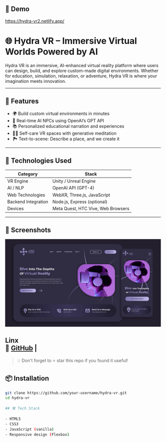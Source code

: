

## 🚀 Demo
https://hydra-vr2.netlify.app/

# 🌐 Hydra VR – Immersive Virtual Worlds Powered by AI

Hydra VR is an immersive, AI-enhanced virtual reality platform where users can design, build, and explore custom-made digital environments. Whether for education, simulation, relaxation, or adventure, Hydra VR is where your imagination meets innovation.

---

## 🚀 Features

- 🌍 Build custom virtual environments in minutes
- 🧠 Real-time AI NPCs using OpenAI’s GPT API
- 📚 Personalized educational narration and experiences
- 🧘‍♀️ Self-care VR spaces with generative meditation
- 🏞️ Text-to-scene: Describe a place, and we create it

---

## 🤖 Technologies Used

| Category            | Stack                                   |
|---------------------|-----------------------------------------|
| VR Engine           | Unity / Unreal Engine                   |
| AI / NLP            | OpenAI API (GPT-4)                      |
| Web Technologies    | WebXR, Three.js, JavaScript             |
| Backend Integration | Node.js, Express (optional)             |
| Devices             | Meta Quest, HTC Vive, Web Browsers      |

---
## 📸 Screenshots

![HYDRA Screenshot](./screenshot.png)

**Linx**  
🔗 [GitHub](https://github.com/Gospellinx) |
---

> 💡 Don't forget to ⭐ star this repo if you found it useful!

## 📦 Installation

```bash
git clone https://github.com/your-username/hydra-vr.git
cd hydra-vr

## 🛠 Tech Stack

- HTML5
- CSS3
- JavaScript (vanilla)
- Responsive design (Flexbox)



